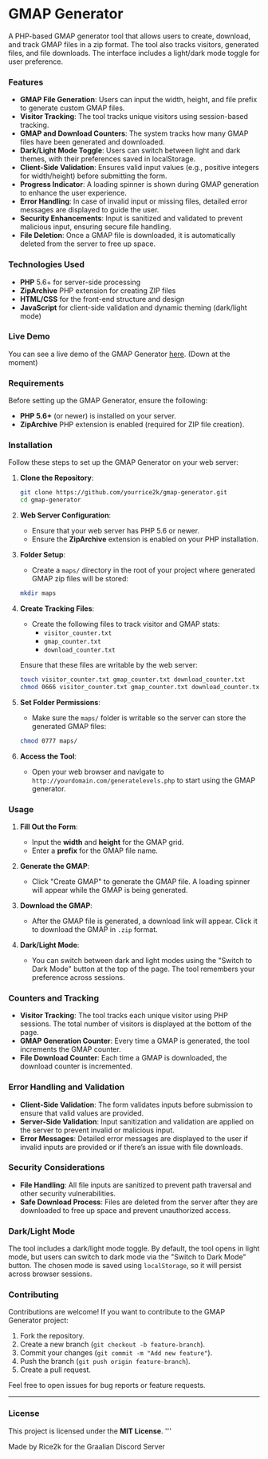 # GMAP Generator

A PHP-based GMAP generator tool that allows users to create, download, and track GMAP files in a zip format. The tool also tracks visitors, generated files, and file downloads. The interface includes a light/dark mode toggle for user preference.

### Features
- **GMAP File Generation**: Users can input the width, height, and file prefix to generate custom GMAP files.
- **Visitor Tracking**: The tool tracks unique visitors using session-based tracking.
- **GMAP and Download Counters**: The system tracks how many GMAP files have been generated and downloaded.
- **Dark/Light Mode Toggle**: Users can switch between light and dark themes, with their preferences saved in localStorage.
- **Client-Side Validation**: Ensures valid input values (e.g., positive integers for width/height) before submitting the form.
- **Progress Indicator**: A loading spinner is shown during GMAP generation to enhance the user experience.
- **Error Handling**: In case of invalid input or missing files, detailed error messages are displayed to guide the user.
- **Security Enhancements**: Input is sanitized and validated to prevent malicious input, ensuring secure file handling.
- **File Deletion**: Once a GMAP file is downloaded, it is automatically deleted from the server to free up space.
  
### Technologies Used
- **PHP** 5.6+ for server-side processing
- **ZipArchive** PHP extension for creating ZIP files
- **HTML/CSS** for the front-end structure and design
- **JavaScript** for client-side validation and dynamic theming (dark/light mode)
  
### Live Demo
You can see a live demo of the GMAP Generator [here](http://yourdomain.com/generatelevels.php). (Down at the moment)

### Requirements

Before setting up the GMAP Generator, ensure the following:
- **PHP 5.6+** (or newer) is installed on your server.
- **ZipArchive** PHP extension is enabled (required for ZIP file creation).

### Installation

Follow these steps to set up the GMAP Generator on your web server:

1. **Clone the Repository**:
    ```bash
    git clone https://github.com/yourrice2k/gmap-generator.git
    cd gmap-generator
    ```

2. **Web Server Configuration**:
    - Ensure that your web server has PHP 5.6 or newer.
    - Ensure the **ZipArchive** extension is enabled on your PHP installation.

3. **Folder Setup**:
    - Create a `maps/` directory in the root of your project where generated GMAP zip files will be stored:
    ```bash
    mkdir maps
    ```

4. **Create Tracking Files**:
    - Create the following files to track visitor and GMAP stats:
      - `visitor_counter.txt`
      - `gmap_counter.txt`
      - `download_counter.txt`

    Ensure that these files are writable by the web server:
    ```bash
    touch visitor_counter.txt gmap_counter.txt download_counter.txt
    chmod 0666 visitor_counter.txt gmap_counter.txt download_counter.txt
    ```

5. **Set Folder Permissions**:
    - Make sure the `maps/` folder is writable so the server can store the generated GMAP files:
    ```bash
    chmod 0777 maps/
    ```

6. **Access the Tool**:
    - Open your web browser and navigate to `http://yourdomain.com/generatelevels.php` to start using the GMAP generator.

### Usage

1. **Fill Out the Form**:
   - Input the **width** and **height** for the GMAP grid.
   - Enter a **prefix** for the GMAP file name.

2. **Generate the GMAP**:
   - Click "Create GMAP" to generate the GMAP file. A loading spinner will appear while the GMAP is being generated.

3. **Download the GMAP**:
   - After the GMAP file is generated, a download link will appear. Click it to download the GMAP in `.zip` format.

4. **Dark/Light Mode**:
   - You can switch between dark and light modes using the "Switch to Dark Mode" button at the top of the page. The tool remembers your preference across sessions.

### Counters and Tracking

- **Visitor Tracking**: The tool tracks each unique visitor using PHP sessions. The total number of visitors is displayed at the bottom of the page.
- **GMAP Generation Counter**: Every time a GMAP is generated, the tool increments the GMAP counter.
- **File Download Counter**: Each time a GMAP is downloaded, the download counter is incremented.

### Error Handling and Validation

- **Client-Side Validation**: The form validates inputs before submission to ensure that valid values are provided.
- **Server-Side Validation**: Input sanitization and validation are applied on the server to prevent invalid or malicious input.
- **Error Messages**: Detailed error messages are displayed to the user if invalid inputs are provided or if there’s an issue with file downloads.

### Security Considerations

- **File Handling**: All file inputs are sanitized to prevent path traversal and other security vulnerabilities.
- **Safe Download Process**: Files are deleted from the server after they are downloaded to free up space and prevent unauthorized access.
  
### Dark/Light Mode

The tool includes a dark/light mode toggle. By default, the tool opens in light mode, but users can switch to dark mode via the "Switch to Dark Mode" button. The chosen mode is saved using `localStorage`, so it will persist across browser sessions.

### Contributing

Contributions are welcome! If you want to contribute to the GMAP Generator project:
1. Fork the repository.
2. Create a new branch (`git checkout -b feature-branch`).
3. Commit your changes (`git commit -m "Add new feature"`).
4. Push the branch (`git push origin feature-branch`).
5. Create a pull request.

Feel free to open issues for bug reports or feature requests.

---

### License

This project is licensed under the **MIT License**.
'''

Made by Rice2k for the Graalian Discord Server
